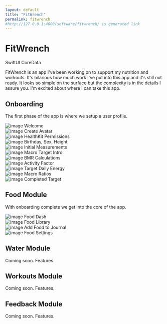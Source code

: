 ```yaml
---
layout: default
title: "FitWrench"
permalink: fitwrench
#http://127.0.0.1:4000/software/fitwrench/ is generated link
---
```


<div class="row align-items-center pb-3">
  <h1>FitWrench</h1>

  <div>
    <span class="tag-cloud">SwiftUI</span>
    <span class="tag-cloud">CoreData</span>
  </div>

  <p>FitWrench is an app I've been working on to support my nutrition and workouts. It's hilarious how much work I've
    put into this app and it's still not ready. It looks so simple on the surface but the complexity is in the details I
    assure you. I'm excited about where I can take this app.</p>

</div>

<div class="row align-items-center pb-3">

  <h2>Onboarding</h2>

  <p>The first phase of the app is where we setup a user profile.</p>


  <div class="col-4">
    <img src="/public/fitwrench/fw3.png" alt="image" class="img-thumbnail">
    Welcome
  </div>

  <div class="col-4">
    <img src="/public/fitwrench/fw4.png" alt="image" class="img-thumbnail">
    Create Avatar
  </div>

  <div class="col-4">
    <img src="/public/fitwrench/fw1.png" alt="image" class="img-thumbnail">
    HealthKit Permissions
  </div>

  <div class="col-4">
    <img src="/public/fitwrench/fw5.png" alt="image" class="img-thumbnail">
    Birthday, Sex, Height
  </div>

  <div class="col-4">
    <img src="/public/fitwrench/fw6.png" alt="image" class="img-thumbnail">
    Initial Measurements
  </div>

  <div class="col-4">
    <img src="/public/fitwrench/fw7.png" alt="image" class="img-thumbnail">
    Macro Target Intro
  </div>

  <div class="col-4">
    <img src="/public/fitwrench/fw8.png" alt="image" class="img-thumbnail">
    BMR Calculations
  </div>

  <div class="col-4">
    <img src="/public/fitwrench/fw9.png" alt="image" class="img-thumbnail">
    Activity Factor
  </div>

  <div class="col-4">
    <img src="/public/fitwrench/fw10.png" alt="image" class="img-thumbnail">
    Target Daily Energy
  </div>

  <div class="col-4">
    <img src="/public/fitwrench/fw11.png" alt="image" class="img-thumbnail">
    Macro Ratios
  </div>

  <div class="col-4">
    <img src="/public/fitwrench/fw12.png" alt="image" class="img-thumbnail">
    Completed Target
  </div>
</div>



<div class="row align-items-center pb-3">

  <h2>Food Module</h2>

  <p>With onboarding complete we get into the core of the app.</p>

  <div class="col-4">
    <img src="/public/fitwrench/fw15.png" alt="image" class="img-thumbnail">
    Food Dash
  </div>

  <div class="col-4">
    <img src="/public/fitwrench/fw13.png" alt="image" class="img-thumbnail">
    Food Library
  </div>

  <div class="col-4">
    <img src="/public/fitwrench/fw14.png" alt="image" class="img-thumbnail">
    Add Food to Journal
  </div>



  <div class="col-4">
    <img src="/public/fitwrench/fw16.png" alt="image" class="img-thumbnail">
    Food Settings
  </div>

</div>

<div class="row align-items-center pb-3">

  <h2>Water Module</h2>

  <p>Coming soon. Features.</p>

</div>

<div class="row align-items-center pb-3">

  <h2>Workouts Module</h2>

  <p>Coming soon. Features.</p>

</div>

<div class="row align-items-center pb-3">

  <h2>Feedback Module</h2>

  <p>Coming soon. Features.</p>

</div>